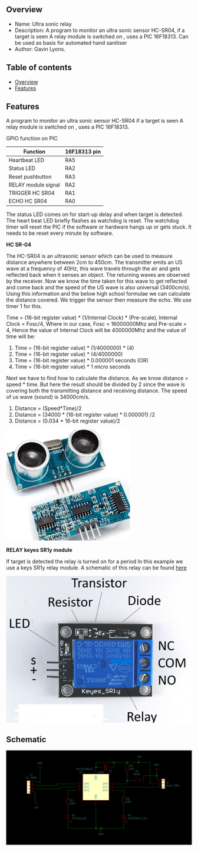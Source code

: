 
Overview
--------------------------------------------
* Name: Ultra sonic relay
* Description: A program to monitor an ultra sonic sensor HC-SR04, if a target is seen 
A relay module is switched on , uses  a PIC 16F18313. Can be used as basis for automated hand sanitiser
* Author: Gavin Lyons.

Table of contents
---------------------------

  * [Overview](#overview)
  * [Features](#features)

Features
----------------------
A program to monitor an ultra sonic sensor HC-SR04 if a target is seen 
A relay module is switched on , uses  a PIC 16F18313.

GPIO function on PIC

| Function  | 16F18313 pin |
| --- | --- |
| Heartbeat LED  | RA5 |
| Status LED | RA2 |
| Reset pushbutton | RA3 |
| RELAY module signal | RA2 |
| TRIGGER HC SR04  | RA1 |
| ECHO  HC SR04| RA0 |

The status LED comes on for start-up delay and when 
target is detected. The heart beat LED briefly flashes as watchdog is reset.
The watchdog timer will reset the PIC if the software or hardware hangs up or gets stuck.
It needs to be reset every minute by software. 

**HC SR-04**

The HC-SR04 is an ultrasonic sensor which can be used to measure distance anywhere between 2cm to 450cm. The transmitter emits an US wave at a frequency of 40Hz, this wave travels through the air and gets reflected back when it senses an object. The returning waves are observed by the receiver. Now we know the time taken for this wave to get reflected and come back and the speed of the US wave is also universal (3400cm/s). Using this information and the below high school formulae we can calculate the distance covered. We trigger the sensor then measure the echo. We use timer 1 for this.

Time = (16-bit register value) * (1/Internal Clock) * (Pre-scale), Internal Clock = Fosc/4,
Where in our case, Fosc = 16000000Mhz and Pre-scale = 4,
Hence the value of Internal Clock will be 4000000Mhz and the value of time will be:

1. Time = (16-bit register value) * (1/4000000) * (4)
2. Time  = (16-bit register value) * (4/4000000)
3. Time = (16-bit register value) * 0.000001 seconds (OR)
4. Time = (16-bit register value) * 1 micro seconds

Next we have to find how to calculate the distance. As we know distance = speed * time. But here the result should be divided by 2 since the wave is covering both the transmitting distance and receiving distance. The speed of us wave (sound) is 34000cm/s.

1. Distance = (Speed*Time)/2
2. Distance  = (34000 * (16-bit register value) * 0.000001) /2
3. Distance = (0.034 * 16-bit register value)/2


![ PIC ](https://github.com/gavinlyonsrepo/pic_16F18313_projects/blob/master/images/hcsr04.jpg)


**RELAY keyes SR1y module**

If target is detected the relay is turned on for a period 
In this example we use a keys SR1y relay module.
A schematic of this relay can be found [here](https://github.com/gavinlyonsrepo/pic_12F675_projects/tree/master/projects/PIR_alarm) 

![ PIC2](https://github.com/gavinlyonsrepo/pic_16F18313_projects/blob/master/images/keyessr1y.jpg)


Schematic
------------------------

![ Sch ](https://github.com/gavinlyonsrepo/pic_16F18313_projects/blob/master/images/hcschr.jpg)

